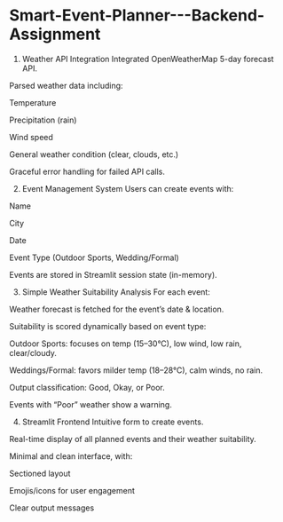 # Smart-Event-Planner---Backend-Assignment
1. Weather API Integration
Integrated OpenWeatherMap 5-day forecast API.

Parsed weather data including:

Temperature

Precipitation (rain)

Wind speed

General weather condition (clear, clouds, etc.)

Graceful error handling for failed API calls.

2. Event Management System
Users can create events with:

Name

City

Date

Event Type (Outdoor Sports, Wedding/Formal)

Events are stored in Streamlit session state (in-memory).

3. Simple Weather Suitability Analysis
For each event:

Weather forecast is fetched for the event’s date & location.

Suitability is scored dynamically based on event type:

Outdoor Sports: focuses on temp (15–30°C), low wind, low rain, clear/cloudy.

Weddings/Formal: favors milder temp (18–28°C), calm winds, no rain.

Output classification: Good, Okay, or Poor.

Events with “Poor” weather show a warning.

4. Streamlit Frontend
Intuitive form to create events.

Real-time display of all planned events and their weather suitability.

Minimal and clean interface, with:

Sectioned layout

Emojis/icons for user engagement

Clear output messages
